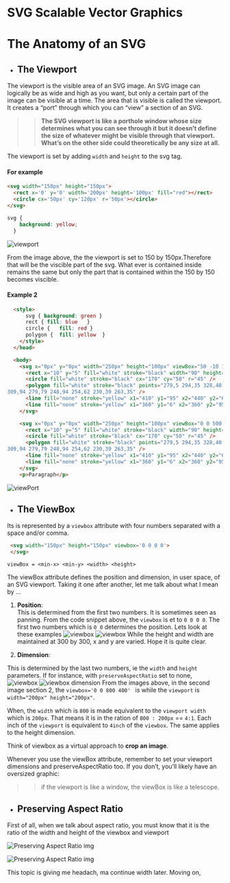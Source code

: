 # **SVG Scalable Vector Graphics**

# **The Anatomy of an SVG**


* ## The Viewport
The viewport is the visible area of an SVG image. An SVG image can logically be as wide and high as you want, but only a certain part of the image can be visible at a time. The area that is visible is called the viewport. 
 It creates a “port” through which you can “view” a section of an SVG.
>>  **The SVG viewport is like a porthole window whose size determines what you can see through it but it doesn’t define the size of whatever might be visible through that viewport. What’s on the other side could theoretically be any size at all.**

The viewport is set by adding `width` and `height` to the svg tag.
#### For example
```html
<svg width="150px" height="150px">
  <rect x='0' y='0' width='200px' height='100px' fill="red"></rect>
  <circle cx='50px' cy='120px' r='50px'></circle>
</svg>
```
```css
svg {
    background: yellow;
  }
 ```

![viewport](img/viewport.png) 

 From the image above, the the viewport is set to 150 by 150px.Therefore that will be the viscible part of the svg. What ever is contained inside remains the same but only the part that is contained within the 150 by 150 becomes viscible.
#### Example 2
```html
  <style>
      svg { background: green }
      rect { fill: blue   }
      circle {   fill: red }
      polygon {  fill: yellow  }
    </style>
  </head>

  <body>
    <svg x="0px" y="0px" width="250px" height="100px" viewBox="50 -10 100 50">
      <rect x="10" y="5" fill="white" stroke="black" width="90" height="90" />
      <circle fill="white" stroke="black" cx="170" cy="50" r="45" />
      <polygon fill="white" stroke="black" points="279,5 294,35 328,40 303,62
309,94 279,79 248,94 254,62 230,39 263,35" />
      <line fill="none" stroke="yellow" x1="410" y1="95" x2="440" y2="6" />
      <line fill="none" stroke="yellow" x1="360" y1="6" x2="360" y2="95" />
    </svg>

    <svg x="0px" y="0px" width="250px" height="100px" viewBox="0 0 500 200">
      <rect x="10" y="5" fill="white" stroke="black" width="90" height="90" />
      <circle fill="white" stroke="black" cx="170" cy="50" r="45" />
      <polygon fill="white" stroke="black" points="279,5 294,35 328,40 303,62
309,94 279,79 248,94 254,62 230,39 263,35" />
      <line fill="none" stroke="yellow" x1="410" y1="95" x2="440" y2="6" />
      <line fill="none" stroke="yellow" x1="360" y1="6" x2="360" y2="95" />
    </svg>
    <p>Paragraph</p>
```

![viewPort](img/svgViewPort.png)


* ## The ViewBox
Its is represented by a `viewbox` attribute with four numbers separated with a space and/or comma.
```html
 <svg width="150px" height="150px" viewbox='0 0 0 0'>
 </svg>
 ```
 `viewBox = <min-x> <min-y> <width> <height>`

The viewBox attribute defines the position and dimension, in user space, of an SVG viewport.
Taking it one after another, let me talk about what I mean by ... 
1. **Position**:       
This is determined from the first two numbers. It is sometimes seen as panning. From the code snippet above, the `viewbox` is et to `0 0 0 0`. The first two numbers which is `0 0` determines the position. Lets look at these examples
![viewbox](img/viewbox2.png)
![viewbox](img/viewbox3.png)
 While the height and width are maintained at 300 by 300, x and y are varied. Hope it is quite clear.

2. **Dimension**:   

This is determined by the last two numbers, ie the `width` and `height` parameters. If for instance, with `preserveAspectRatio` set to none, 
![viewbox](img/viewbox.png)
![viewbox dimension](img/viewboxMain.png)
From the images above, in the second image section 2, the `viewbox='0 0 800 400' ` is while the `viewport` is `width="200px" height="200px"`. 

When, the `width` which is `800` is made equivalent to the `viewport width` which is `200px`. That means it is in the ration of `800 : 200px` == ` 4:1 `. Each inch of the `viewport` is equivalent to `4inch` of the `viewbox`. The same applies to the height dimension.


Think of viewbox as a virtual approach to **crop an image**.


Whenever you use the viewBox attribute, remember to set your viewport dimensions and preserveAspectRatio too. If you don’t,  you’ll likely have an oversized graphic:

>> if the viewport is like a window, the viewBox is like a telescope.



* ## Preserving Aspect Ratio
First of all,  when we talk   about aspect ratio, you  must know that it is the ratio of the width and height of the viewbox and  viewport

![Preserving Aspect Ratio img](img/PAR.png)

![Preserving Aspect Ratio img](img/PAS_slice.png)

This topic is giving me headach, ma continue width  later. Moving on,


